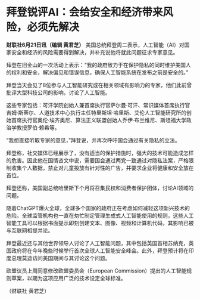 

# 拜登锐评AI：会给安全和经济带来风险，必须先解决

**财联社6月21日讯（编辑 黄君芝）** 美国总统拜登周二表示，人工智能（AI）对国家安全和经济的风险需要得到解决，并补充说他将就此问题征求专家意见。

拜登在旧金山的一次活动上表示：“我的政府致力于在保护隐私的同时维护美国人的权利和安全，解决偏见和错误信息，确保人工智能系统在发布之前是安全的。”

拜登当天会见了8位参与人工智能研究或在相关领域有影响力的专家，他们此前曾批评大型科技公司的影响，讨论了人工智能。

这些专家包括：可汗学院创始人兼首席执行官萨尔曼·可汗、常识媒体首席执行官吉姆·斯蒂尔、人道技术中心执行主任特里斯坦·哈里斯、艾伦人工智能研究所的创始首席执行官奥伦·埃齐奥尼、算法正义联盟创始人乔伊·布兰维尼、斯坦福大学政治学教授罗伯·赖希等。

“我想直接听取专家的意见，”拜登说，并再次呼吁国会通过有关隐私的立法。

拜登称，社交媒体已经展示了，没有适当的保护措施时，强大的技术可能造成怎样的危害。因此他在国情咨文中说，需要国会通过两党一致通过对隐私法案，严格限制收集个人数据，禁止对儿童投放有针对性的广告，并要求企业将健康和安全放在首位。

拜登还称，美国副总统哈里斯下个月将召集民权和消费者保护团体，讨论AI领域的问题。

随着ChatGPT爆火全球，全球多个国家的政府正在考虑如何减轻这项新兴技术的危险。全球监管机构也一直在匆忙制定管理生成式人工智能使用的规则，这些人工智能工具可以根据书面提示即刻创建文本、图像、视频和计算机代码，其影响已被与互联网相提并论。

拜登最近还与其他世界领导人讨论了人工智能问题，其中包括英国首相苏纳克，英国政府将在今年晚些时候举行首次全球人工智能安全峰会。此外，拜登预计将在印度总理莫迪访问美国期间与其讨论这个问题。

欧盟议员上周同意修改欧盟委员会（European Commission）提出的人工智能规则草案，以期为这项应用广泛的技术设定全球标准。

（财联社 黄君芝）

